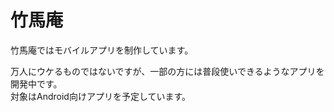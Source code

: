 # 竹馬庵

竹馬庵ではモバイルアプリを制作しています。

万人にウケるものではないですが、一部の方には普段使いできるようなアプリを開発中です。  
対象はAndroid向けアプリを予定しています。  

<div style="text-align:center;”> 
&copy; 2022 竹馬庵 
</div>